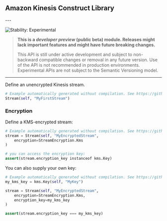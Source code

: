 ## Amazon Kinesis Construct Library

<!--BEGIN STABILITY BANNER-->---


![Stability: Experimental](https://img.shields.io/badge/stability-Experimental-important.svg?style=for-the-badge)

> **This is a *developer preview* (public beta) module. Releases might lack important features and might have
> future breaking changes.**
>
> This API is still under active development and subject to non-backward
> compatible changes or removal in any future version. Use of the API is not recommended in production
> environments. Experimental APIs are not subject to the Semantic Versioning model.

---
<!--END STABILITY BANNER-->

Define an unencrypted Kinesis stream.

```python
# Example automatically generated without compilation. See https://github.com/aws/jsii/issues/826
Stream(self, "MyFirstStream")
```

### Encryption

Define a KMS-encrypted stream:

```python
# Example automatically generated without compilation. See https://github.com/aws/jsii/issues/826
stream = Stream(self, "MyEncryptedStream",
    encryption=StreamEncryption.Kms
)

# you can access the encryption key:
assert(stream.encryption_key instanceof kms.Key)
```

You can also supply your own key:

```python
# Example automatically generated without compilation. See https://github.com/aws/jsii/issues/826
my_kms_key = kms.Key(self, "MyKey")

stream = Stream(self, "MyEncryptedStream",
    encryption=StreamEncryption.Kms,
    encryption_key=my_kms_key
)

assert(stream.encryption_key === my_kms_key)
```
